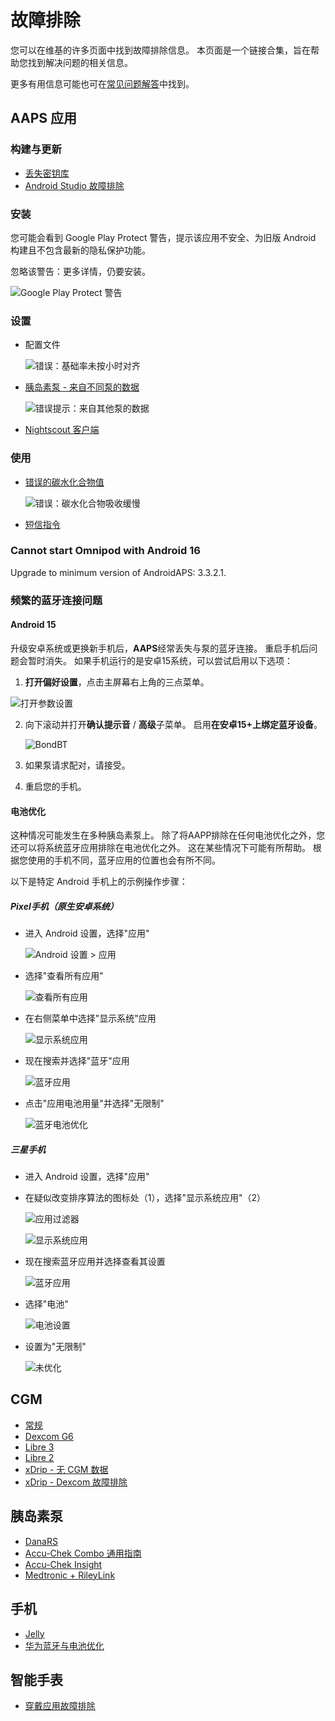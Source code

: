 # 故障排除

您可以在维基的许多页面中找到故障排除信息。 本页面是一个链接合集，旨在帮助您找到解决问题的相关信息。

更多有用信息可能也可在[常见问题解答](../UsefulLinks/FAQ.md)中找到。

## AAPS 应用

### 构建与更新

* [丢失密钥库](#troubleshooting_androidstudio-lost-keystore)
* [Android Studio 故障排除](TroubleshootingAndroidStudio)

### 安装

您可能会看到 Google Play Protect 警告，提示该应用不安全、为旧版 Android 构建且不包含最新的隐私保护功能。

忽略该警告：更多详情，仍要安装。

![Google Play Protect 警告](../images/troubleshooting/InstallGPP.png)

### 设置
* 配置文件

  ![错误：基础率未按小时对齐](../images/Screen_DifferentPump.png)

* [胰岛素泵 - 来自不同泵的数据](#update30-failure-message-data-from-different-pump)

  ![错误提示：来自其他泵的数据](../images/BasalNotAlignedToHours2.png)

* [Nightscout 客户端](../GettingHelp/TroubleshootingNsClient.md)

### 使用
* [错误的碳水化合物值](#CobCalculation-detection-of-wrong-cob-values)

   ![错误：碳水化合物吸收缓慢](../images/Calculator_SlowCarbAbsorption.png)

* [短信指令](#SMSCommands-troubleshooting)

### Cannot start Omnipod with Android 16

Upgrade to minimum version of AndroidAPS: 3.3.2.1.

### 频繁的蓝牙连接问题

#### Android 15

升级安卓系统或更换新手机后，**AAPS**经常丢失与泵的蓝牙连接。 重启手机后问题会暂时消失。 如果手机运行的是安卓15系统，可以尝试启用以下选项：

1) **打开偏好设置**，点击主屏幕右上角的三点菜单。


![打开参数设置](../images/Pref2020_Open2.png)

2. 向下滚动并打开**确认提示音** / **高级**子菜单。 启用**在安卓15+上绑定蓝牙设备**。

   ![BondBT](../images/troubleshooting/BondBT.png)

3. 如果泵请求配对，请接受。

4. 重启您的手机。

#### 电池优化

这种情况可能发生在多种胰岛素泵上。 除了将AAPP排除在任何电池优化之外，您还可以将系统蓝牙应用排除在电池优化之外。 这在某些情况下可能有所帮助。 根据您使用的手机不同，蓝牙应用的位置也会有所不同。

以下是特定 Android 手机上的示例操作步骤：


##### Pixel手机（原生安卓系统）

* 进入 Android 设置，选择"应用"

  ![Android 设置 > 应用](../images/troubleshooting/pixel/01_androidsettings.png)

* 选择"查看所有应用"

  ![查看所有应用](../images/troubleshooting/pixel/02_apps.png)

* 在右侧菜单中选择"显示系统"应用

  ![显示系统应用](../images/troubleshooting/pixel/03_allapps.png)

* 现在搜索并选择"蓝牙"应用

  ![蓝牙应用](../images/troubleshooting/pixel/03_bluetooth.png)

* 点击"应用电池用量"并选择"无限制"

  ![蓝牙电池优化](../images/troubleshooting/pixel/04_btunrestricted.png)


##### 三星手机

* 进入 Android 设置，选择"应用"

* 在疑似改变排序算法的图标处（1），选择"显示系统应用"（2）

  ![应用过滤器](../images/troubleshooting/samsung/Samsung01_Apps.png)

  ![显示系统应用](../images/troubleshooting/samsung/Samsung02_ShowSystemApps.png)

* 现在搜索蓝牙应用并选择查看其设置

  ![蓝牙应用](../images/troubleshooting/samsung/Samsung03_BtApp.png)

* 选择"电池"

  ![电池设置](../images/troubleshooting/samsung/Samsung04_Battery.png)

* 设置为"无限制"

  ![未优化](../images/troubleshooting/samsung/Samsung05_NotOptimized.png)


## CGM

* [常规](#general-cgm-troubleshooting)
* [Dexcom G6](#DexcomG6-troubleshooting-g6)
* [Libre 3](#libre3-experiences-and-troubleshooting)
* [Libre 2](#Libre2-experiences-and-troubleshooting)
* [xDrip - 无 CGM 数据](#xdrip-identify-receiver)
* [xDrip - Dexcom 故障排除](#xdrip-troubleshooting-dexcom-g5-g6-and-xdrip)

## 胰岛素泵

* [DanaRS](#DanaRS-Insulin-Pump-dana-rs-specific-errors)
* [Accu-Chek Combo 通用指南](../CompatiblePumps/Accu-Chek-Combo-Tips-for-Basic-usage.md)
* [Accu-Chek Insight](#Accu-Chek-Insight-Pump-insight-specific-errors)
* [Medtronic + RileyLink](#MedtronicPump-what-to-do-if-i-loose-connection-to-rileylink-and-or-pump)

## 手机

* [Jelly](../CompatiblePhones/Jelly.md)
* [华为蓝牙与电池优化](../CompatiblePhones/Huawei.md)

## 智能手表

* [穿戴应用故障排除](#Watchfaces-troubleshooting-the-wear-app)
